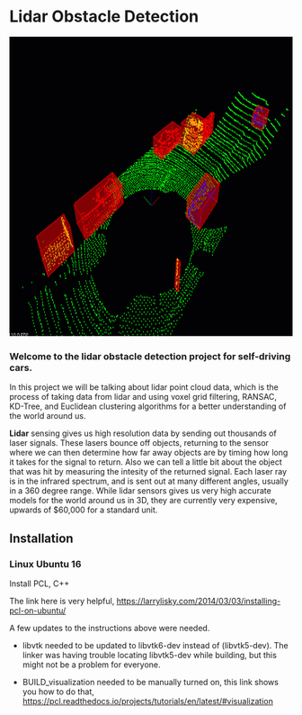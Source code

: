 # Lidar Obstacle Detection

<img src="https://github.com/Kush-Sh/Lidar-Obstacle-Detection/blob/main/pcdstreamdetection.gif" width="948" height="532" />

### Welcome to the lidar obstacle detection project for self-driving cars.

In this project we will be talking about lidar point cloud data, which is the process of taking data from lidar and using voxel grid filtering, RANSAC, KD-Tree, and Euclidean clustering algorithms for a better understanding of the world around us.

**Lidar** sensing gives us high resolution data by sending out thousands of laser signals. These lasers bounce off objects, returning to the sensor where we can then determine how far away objects are by timing how long it takes for the signal to return. Also we can tell a little bit about the object that was hit by measuring the intesity of the returned signal. Each laser ray is in the infrared spectrum, and is sent out at many different angles, usually in a 360 degree range. While lidar sensors gives us very high accurate models for the world around us in 3D, they are currently very expensive, upwards of $60,000 for a standard unit.


## Installation

### Linux Ubuntu 16

Install PCL, C++

The link here is very helpful, 
https://larrylisky.com/2014/03/03/installing-pcl-on-ubuntu/

A few updates to the instructions above were needed.

* libvtk needed to be updated to libvtk6-dev instead of (libvtk5-dev). The linker was having trouble locating libvtk5-dev while building, but this might not be a problem for everyone.

* BUILD_visualization needed to be manually turned on, this link shows you how to do that,
https://pcl.readthedocs.io/projects/tutorials/en/latest/#visualization

